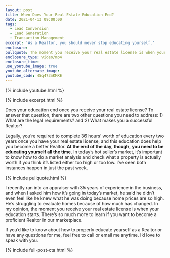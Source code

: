 ```yaml
---
layout: post
title: When Does Your Real Estate Education End?
date: 2021-04-13 09:00:00
tags:
  - Lead Conversion
  - Lead Generation
  - Transaction Management
excerpt: 'As a Realtor, you should never stop educating yourself.'
enclosure:
pullquote: The moment you receive your real estate license is when your education starts.
enclosure_type: video/mp4
enclosure_time:
use_youtube_image: true
youtube_alternate_image:
youtube_code: 45q473mKMXE
---
```

{% include youtube.html %}

{% include excerpt.html %}

Does your education end once you receive your real estate license? To answer that question, there are two other questions you need to address: 1) What are the legal requirements? and 2) What makes you a successful Realtor?

Legally, you’re required to complete 36 hours’ worth of education every two years once you have your real estate license, and this education does help you become a better Realtor. **At the end of the day, though,** **you need to be educating yourself all the time.** In today’s hot seller’s market, it’s important to know how to do a market analysis and check what a property is actually worth if you think it’s listed either too high or too low. I’ve seen both instances happen in just the past week.

{% include pullquote.html %}

I recently ran into an appraiser with 35 years of experience in the business, and when I asked him how it’s going in today’s market, he said he didn’t even feel like he knew what he was doing because home prices are so high. He’s struggling to evaluate homes because of how much has changed. In my opinion, the moment you receive your real estate license is when your education starts. There’s so much more to learn if you want to become a proficient Realtor in our marketplace.&nbsp;

If you’d like to know about how to properly educate yourself as a Realtor or have any questions for me, feel free to call or email me anytime. I’d love to speak with you.

{% include full-post-cta.html %}
